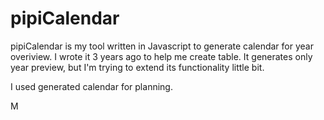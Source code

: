 # pipiCalendar

pipiCalendar is my tool written in Javascript to generate calendar for year overiview. I wrote it 3 years ago to help me create table. It generates only year preview, but I'm trying to extend its functionality little bit.

I used generated calendar for planning.

M
